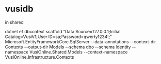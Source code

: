 # vusidb
in shared

dotnet ef dbcontext scaffold "Data Source=127.0.0.1;Initial Catalog=VusiV1;User ID=sa;Password=qwerty1234!;" Microsoft.EntityFrameworkCore.SqlServer --data-annotations --context-dir Contexts --output-dir Models --schema dbo --schema Identity --namespace VusiOnline.Shared.Models --context-namespace  VusiOnline.Infrastructure.Contexts
